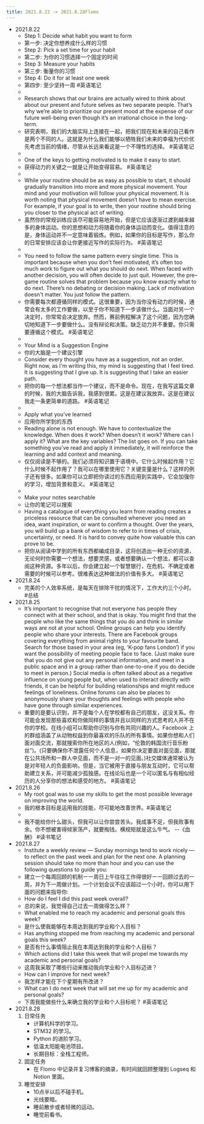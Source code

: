 ```yaml
---
title: 2021.8.22 -> 2021.8.28Flomo
---
```

- 2021.8.22
	- Step 1: Decide what habit you want to form
	- 第一步: 决定你想养成什么样的习惯
	- Step 2: Pick a set time for your habit
	- 第二步: 为你的习惯选择一个固定的时间
	- Step 3: Measure your habits
	- 第三步: 衡量你的习惯
	- Step 4: Do it for at least one week
	- 第四步: 至少坚持一周 #英语笔记
	-
	- Research shows that our brains are actually wired to think about about our present and future selves as two separate people. That’s why we’re able to prioritize our present mood at the expense of our future well-being even though it’s an irrational choice in the long-term.
	- 研究表明，我们的大脑实际上连接在一起，把我们现在和未来的自己看作是两个不同的人。这就是为什么我们能够以牺牲我们未来的幸福为代价优先考虑当前的情绪，尽管从长远来看这是一个不理性的选择。 #英语笔记
	-
	- One of the keys to getting motivated is to make it easy to start.
	- 获得动力的关键之一就是让开始变得容易。 #英语笔记
	-
	- While your routine should be as easy as possible to start, it should gradually transition into more and more physical movement. Your mind and your motivation will follow your physical movement. It is worth noting that physical movement doesn’t have to mean exercise. For example, if your goal is to write, then your routine should bring you closer to the physical act of writing.
	- 虽然你的常规训练应该尽可能容易地开始，但是它应该逐渐过渡到越来越多的身体运动。你的思想和动力将随着你的身体运动而变化。值得注意的是，身体运动并不一定意味着锻炼。例如，如果你的目标是写作，那么你的日常安排应该会让你更接近写作的实际行为。 #英语笔记
	-
	- You need to follow the same pattern every single time. This is important because when you don’t feel motivated, it’s often too much work to figure out what you should do next. When faced with another decision, you will often decide to just quit. However, the pre–game routine solves that problem because you know exactly what to do next. There’s no debating or decision making. Lack of motivation doesn't matter. You just follow the pattern.
	- 你需要每次都遵循同样的模式。这很重要，因为当你没有动力的时候，通常会有太多的工作要做，以至于你不知道下一步该做什么。当面对另一个决定时，你常常会决定放弃。然而，赛前例程解决了这个问题，因为您确切地知道下一步要做什么。没有辩论和决策。缺乏动力并不重要。你只需要遵循这个模式。 #英语笔记
	-
	- Your Mind is a Suggestion Engine
	- 你的大脑是一个建议引擎
	- Consider every thought you have as a suggestion, not an order. Right now, as I'm writing this, my mind is suggesting that I feel tired. It is suggesting that I give up. It is suggesting that I take an easier path.
	- 把你的每一个想法都当作一个建议，而不是命令。现在，在我写这篇文章的时候，我的大脑告诉我，我感到很累。这是在建议我放弃。这是在建议我走一条更简单的道路。 #英语笔记
	-
	- Apply what you’ve learned
	- 应用你所学到的东西
	- Reading alone is not enough. We have to contextualize the knowledge. When does it work? When doesn’t it work? Where can I apply it? What are the key variables? The list goes on. If you can take something you’ve read and apply it immediately, it will reinforce the learning and add context and meaning.
	- 仅仅阅读是不够的。我们必须将知识置于语境中。它什么时候起作用？它什么时候不起作用了？我可以在哪里使用它？关键变量是什么？这样的例子还有很多。如果你可以立即把你读过的东西应用到实践中，它会加强你的学习，增加背景和意义。 #英语笔记
	-
	- Make your notes searchable
	- 让你的笔记可以搜索
	- Having a catalogue of everything you learn from reading creates a priceless resource that can be consulted whenever you need an idea, want inspiration, or want to confirm a thought. Over the years, you will build up a bank of wisdom to refer to in times of crisis, uncertainty, or need. It is hard to convey quite how valuable this can prove to be.
	- 把你从阅读中学到的所有东西都编成目录，这将创造出一种无价的资源，无论何时你需要一个想法，想要灵感，或者想要确认一个想法，都可以查阅这种资源。多年以后，你会建立起一个智慧银行，在危机、不确定或者需要的时候可以参考。很难表达这种做法的价值有多大。 #英语笔记
- 2021.8.24
	- 完美的个人效率系统，是每天在排除干扰的情况下，工作大约三个小时。 #总结
- 2021.8.25
	- It’s important to recognise that not everyone has people they connect with at their school, and that is okay. You might find that the people who like the same things that you do and think in similar ways are not at your school. Online groups can help you identify people who share your interests. There are Facebook groups covering everything from animal rights to your favourite band. Search for those based in your area (eg, ‘K-pop fans London’) if you want the possibility of meeting people face to face. (Just make sure that you do not give out any personal information, and meet in a public space and in a group rather than one-to-one if you do decide to meet in person.) Social media is often talked about as a negative influence on young people but, when used to interact directly with friends, it can be helpful for building relationships and might reduce feelings of loneliness. Online forums can also be places to anonymously share your thoughts and feelings with people who have gone through similar experiences.
	- 重要的是要认识到，并不是每个人在学校都有自己的朋友，这没关系。你可能会发现那些喜欢和你做同样的事情并且以同样的方式思考的人并不在你的学校。在线小组可以帮助你识别与你有共同兴趣的人。Facebook 上的群组涵盖了从动物权益到你最喜欢的乐队的所有事情。如果你想和人们面对面交流，那就搜索你所在地区的人(例如，“伦敦的韩国流行音乐粉丝”)。(只要确保你不泄露任何个人信息，如果你决定要面对面见面，那就在公共场所和一群人中见面，而不是一对一的见面。)社交媒体通常被认为是对年轻人的负面影响，但是，当它被用于直接与朋友互动时，它可以帮助建立关系，并可能减少孤独感。在线论坛也是一个可以匿名与有相似经历的人分享你的想法和感受的地方。 #英语笔记
- 2021.8.26
	- My root goal was to use my skills to get the most possible leverage on improving the world.
	- 我的根本目标是运用我的技能，尽可能地改善世界。#英语笔记
	-
	- 我不能给你什么甜头，但我可以让你尝尝苦头。我成事不足，但我败事有余。你不想被害得倾家荡产，就要掏钱。横规矩就是这么牛气。 
	  --《血酬》 #读书笔记
- 2021.8.27
	- Institute a weekly review — Sunday mornings tend to work nicely — to reflect on the past week and plan for the next one. A planning session should take no more than hour and you can use the following questions to guide you:
	- 建立一个每周回顾的机制ーー周日上午往往工作得很好ーー回顾过去的一周，并为下一周做计划。一个计划会议不应该超过一个小时，你可以用下面的问题来指导你:
	- How do I feel I did this past week overall?
	- 总的来说，我觉得自己过去一周做得怎么样？
	- What enabled me to reach my academic and personal goals this week?
	- 是什么使我能够在本周达到我的学业和个人目标？
	- Has anything stopped me from reaching my academic and personal goals this week?
	- 是否有什么事情阻止我在本周达到我的学业和个人目标？
	- Which actions did I take this week that will propel me towards my academic and personal goals?
	- 这周我采取了哪些行动来推动我向学业和个人目标迈进？
	- How can I improve for next week?
	- 我怎样才能在下个星期有所改进？
	- What can I do next week that will set me up for my academic and personal goals?
	- 下周我能做些什么来确立我的学业和个人目标呢？ #英语笔记
- 2021.8.28
  1. 日常任务
     	- 计算机科学的学习。
     	- STM32 的学习。
     	- Python 的进阶学习。
     	- 低温太阳能电池项目。
     	- 长期目标：全栈工程师。
  2. 固定任务
     	- 在 Flomo 中记录并复习博客的摘录，有时间就回顾整理到 Logseq 和 Notion 里面。
  3. 睡觉安排
     	- 10点半以后不碰手机。
     	- 光线要暗。
     	- 睡前散步或者轻微的运动。
     	- 睡觉前看书。